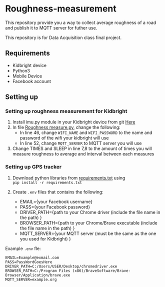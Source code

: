 # Roughness-measurement

This repository provide you a way to collect average roughness of a road and publish it to MQTT server for futher use.

This repository is for Data Acquisition class final project.

## Requirements

- Kidbright device
- Python3
- Mobile Device
- Facebook account

## Setting up

### Setting up roughness measurement for Kidbright

1. Install imu.py module in your Kidbright device from git <a href=https://github.com/microBlock-IDE/micropython/tree/master/ports/esp32/boards/KidBright32/modules/imu.py>Here</a>
2. In file <a href=https://github.com/326th/Roughness-measurement-respository/blob/master/Roughness%20measure.py>Roughness measure.py</a>, change the following:    
    - In line 46, change `WIFI_NAME` and `WIFI_PASSWORD` to the name and password of the wifi your kidbright will use    
    - In line 52, change `MQTT_SERVER` to MQTT server you will use 
3. Change TIMES and SLEEP in line 7,8 to the amount of times you will measure roughness to average and interval between each measures

### Setting up GPS tracker

1. Download python libraries from <a href=https://github.com/326th/Roughness-measurement-respository/blob/master/requirements.txt>requirements.txt</a> using    
```pip install -r requirements.txt```

2. Create `.env` files that contains the following:
    - EMAIL={your Facebook username}  
    - PASS={your Facebook password}  
    - DRIVER_PATH={path to your Chrome driver (include the file name in the path) }  
    - BROWSER_PATH={path to your Chrome/Brave executable (include the file name in the path) }  
    - MQTT_SERVER={your MQTT server (must be the same as the one you used for Kidbright) }  
    
Example `.env` fle:
```
EMAIL=Example@exmail.com
PASS=PassWordGoesHere
DRIVER_PATH=C:/Users/USER/Desktop/chromedriver.exe
BROWSER_PATH=C:/Program Files (x86)/BraveSoftware/Brave-Browser/Application/brave.exe
MQTT_SERVER=example.org
```
